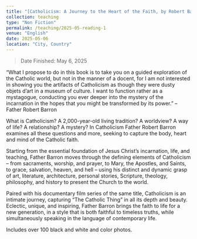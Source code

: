 ```yaml
---
title: "[Catholicism: A Journey to the Heart of the Faith, by Robert Barron](https://www.goodreads.com/book/show/11631101-catholicism)"
collection: teaching
type: "Non Fiction"
permalink: /teaching/2025-05-reading-1
venue: "English"
date: 2025-05-06
location: "City, Country"
---
```

> Date Finished: May 6, 2025

“What I propose to do in this book is to take you on a guided exploration of the Catholic world, but not in the manner of a docent, for I am not interested in showing you the artifacts of Catholicism as though they were dusty objets d’art in a museum of culture.  I want to function rather as a mystagogue, conducting you ever deeper into the mystery of the incarnation in the hopes that you might be transformed by its power.” – Father Robert Barron
 
What is Catholicism? A 2,000-year-old living tradition? A worldview? A way of life? A relationship? A mystery? In Catholicism Father Robert Barron examines all these questions and more, seeking to capture the body, heart and mind of the Catholic faith.

Starting from the essential foundation of Jesus Christ’s incarnation, life, and teaching, Father Barron moves through the defining elements of Catholicism – from sacraments, worship, and prayer, to Mary, the Apostles, and Saints, to grace, salvation, heaven, and hell – using his distinct and dynamic grasp of art, literature, architecture, personal stories, Scripture, theology, philosophy, and history to present the Church to the world.

Paired with his documentary film series of the same title, Catholicism is an intimate journey, capturing “The Catholic Thing” in all its depth and beauty. Eclectic, unique, and inspiring, Father Barron brings the faith to life for a new generation, in a style that is both faithful to timeless truths, while simultaneously speaking in the language of contemporary life.

Includes over 100 black and white and color photos.
